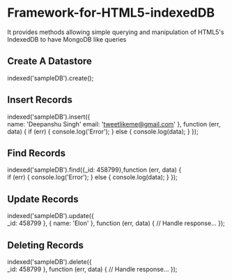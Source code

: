 # Framework-for-HTML5-indexedDB
It provides methods allowing simple querying and manipulation of HTML5's IndexedDB to have MongoDB like queries

## Create A Datastore
indexed('sampleDB').create(); 

## Insert Records
indexed('sampleDB').insert({  
    name: 'Deepanshu Singh'
    email: 'tweetlikeme@gmail.com'
}, function (err, data) {
    if (err) {
        console.log('Error');
    } else {
        console.log(data);
    }
});

## Find Records
indexed('sampleDB').find({_id: 458799},function (err, data) {  
    if (err) {
        console.log('Error');
    } else {
        console.log(data);
    }
});

## Update Records
indexed('sampleDB').update({  
    _id: 458799
}, {
    name: 'Elon'
}, function (err, data) {
    // Handle response...
});

## Deleting Records
indexed('sampleDB').delete({  
    _id: 458799
}, function (err, data) {
    // Handle response...
});
